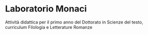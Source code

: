 # Laboratorio Monaci

Attività didattica per il primo anno del Dottorato in Scienze del testo, curriculum Filologia e Letterature Romanze

